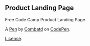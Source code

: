 Product Landing Page
--------------------
Free Code Camp Product Landing Page

A [Pen](https://codepen.io/combatd/pen/dLryRZ) by [Combatd](https://codepen.io/combatd) on [CodePen](https://codepen.io).

[License](https://codepen.io/combatd/pen/dLryRZ/license).